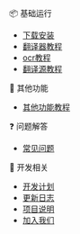 
📦 基础运行
- [下载安装](/4.0/basic/start)
- [翻译器教程](/4.0/basic/dangotranslator)
- [ocr教程](/4.0/basic/ocr)
- [翻译源教程](/4.0/basic/translate)

🍭 其他功能
- [其他功能教程](/4.0/basic/else)

❓ 问题解答
- [常见问题](/4.0/FAQ/faq)

🐛 开发相关
- [开发计划](/4.0/develop/plan)
- [更新日志](/4.0/develop/changelog)
- [项目说明](/4.0/develop/technology)
- [加入我们](/4.0/develop/joinus)

